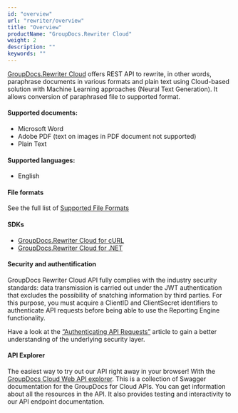 ```yaml
---
id: "overview"
url: "rewriter/overview"
title: "Overview"
productName: "GroupDocs.Rewriter Cloud"
weight: 2
description: ""
keywords: ""
---
```


[GroupDocs.Rewriter Cloud](https://products.groupdocs.cloud/rewriter) offers REST API to rewrite, in other words, paraphrase documents in various formats and plain text using Cloud-based solution with Machine Learning approaches (Neural Text Generation). It allows conversion of paraphrased file to supported format.


#### Supported documents: ####

* Microsoft Word
* Adobe PDF (text on images in PDF document not supported)
* Plain Text

####   ####

#### Supported languages: ####

* English

####   ####

#### File formats ####

See the full list of [Supported File Formats](rewriter/supported-document-formats)

####   ####

#### SDKs ####

* [GroupDocs.Rewriter Cloud for cURL](https://products.groupdocs.cloud/rewriter/curl)
* [GroupDocs.Rewriter Cloud for .NET](https://products.groupdocs.cloud/rewriter/net)

####   ####

#### Security and authentification ####

GroupDocs Rewriter Cloud API fully complies with the industry security standards: data transmission is carried out under the JWT authentication that excludes the possibility of snatching information by third parties. For this purpose, you must acquire a ClientID and ClientSecret identifiers to authenticate API requests before being able to use the Reporting Engine functionality.

Have a look at the [“Authenticating API Requests”](https://docs.groupdocs.cloud/total/authenticating-api-requests/) article to gain a better understanding of the underlying security layer.

####   ####

#### API Explorer ####

The easiest way to try out our API right away in your browser! With the [GroupDocs Cloud Web API explorer](https://apireference.groupdocs.cloud/rewriter/). This is a collection of Swagger documentation for the GroupDocs for Cloud APIs. You can get information about all the resources in the API. It also provides testing and interactivity to our API endpoint documentation.